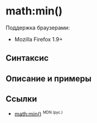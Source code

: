 # math​:min()

Поддержка браузерами:

- Mozilla Firefox 1.9+

## Синтаксис

## Описание и примеры

## Ссылки

- [math​:min()](https://developer.mozilla.org/en-US/docs/Web/EXSLT/math/min) <sup><small>MDN (рус.)</small></sup>
